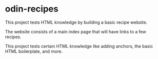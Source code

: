 # odin-recipes
This project tests HTML knowledge by building a basic recipe website.

The website consists of a main index page that will have links to a few recipes.

This project tests certain HTML knowledge like adding anchors, the basic HTML boilerplate, and more.